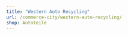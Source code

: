 ```yaml
---
title: "Western Auto Recycling"
url: /commerce-city/western-auto-recycling/
shop: Autoteile
---
```

